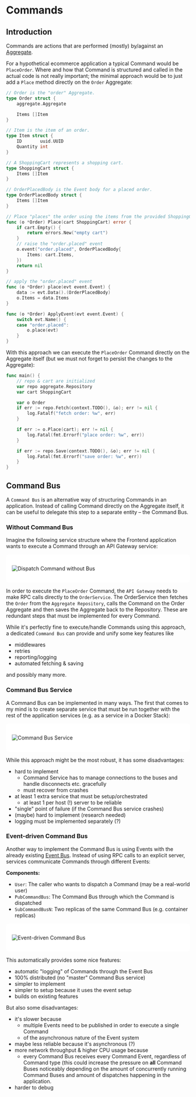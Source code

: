 # Commands

## Introduction

Commands are actions that are performed (mostly) by/against an
[Aggregate](./aggregates.md).

For a hypothetical ecommerce application a typical
Command would be `PlaceOrder`. Where and how that Command is structured and
called in the actual code is not really important; the minimal approach would be
to just add a `Place` method directly on the `Order` Aggregate:

```go
// Order is the "order" Aggregate.
type Order struct {
    aggregate.Aggregate

    Items []Item
}

// Item is the item of an order.
type Item struct {
    ID       uuid.UUID
    Quantity int
}

// A ShoppingCart represents a shopping cart.
type ShoppingCart struct {
    Items []Item
}

// OrderPlacedBody is the Event body for a placed order.
type OrderPlacedBody struct {
    Items []Item
}

// Place "places" the order using the items from the provided ShoppingCart.
func (o *Order) Place(cart ShoppingCart) error {
    if cart.Empty() {
        return errors.New("empty cart")
    }
    // raise the "order.placed" event
    o.event("order.placed", OrderPlacedBody{
        Items: cart.Items,
    })
    return nil
}

// apply the "order.placed" event
func (o *Order) place(evt event.Event) {
    data := evt.Data().(OrderPlacedBody)
    o.Items = data.Items
}

func (o *Order) ApplyEvent(evt event.Event) {
    switch evt.Name() {
    case "order.placed":
        o.place(evt)
    }
}
```

With this approach we can execute the `PlaceOrder` Command directly on the
Aggregate itself (but we must not forget to persist the changes to the
Aggregate):

```go
func main() {
    // repo & cart are initialized
    var repo aggregate.Repository
    var cart ShoppingCart

    var o Order
    if err := repo.Fetch(context.TODO(), &o); err != nil {
        log.Fatalf("fetch order: %w", err)
    }

    if err := o.Place(cart); err != nil {
        log.Fatal(fmt.Errorf("place order: %w", err))
    }

    if err := repo.Save(context.TODO(), &o); err != nil {
        log.Fatal(fmt.Errorf("save order: %w", err))
    }
}
```

## Command Bus

A `Command Bus` is an alternative way of structuring Commands in an application.
Instead of calling Command directly on the Aggregate itself, it can be useful to
delegate this step to a separate entity – the Command Bus.

### Without Command Bus

Imagine the following service structure where the Frontend application wants to
execute a Command through an API Gateway service:

<div style="background: #fff; border-radius: 8px; padding: 1rem;">

![Dispatch Command without Bus](../assets/img/dispatch-command-without-bus.svg)
</div>

In order to execute the `PlaceOrder` Command, the `API Gateway` needs to make
RPC calls directly to the `OrderService`. The OrderService then fetches the
`Order` from the `Aggregate Repository`, calls the Command on the Order
Aggregate and then saves the Aggregate back to the Repository. These are
redundant steps that must be implemented for every Command.

While it's perfectly fine to execute/handle Commands using this approach, a
dedicated `Command Bus` can provide and unify some key features like

- middlewares
- retries
- reporting/logging
- automated fetching & saving

and possibly many more.

### Command Bus Service

A Command Bus can be implemented in many ways. The first that comes to my mind
is to create separate service that must be run together with the rest of the
application services (e.g. as a service in a Docker Stack):

<div style="background: #fff; border-radius: 8px; padding: 1rem;">

![Command Bus Service](../assets/img/command-bus-service.svg)
</div>

While this approach might be the most robust, it has some disadvantages:

- hard to implement
  - Command Service has to manage connections to the buses and handle
    disconnects etc. gracefully
  - must recover from crashes
- at least 1 extra service that must be setup/orchestrated
  - at least 1 per host (!) server to be reliable
- "single" point of failure (if the Command Bus service crashes)
- (maybe) hard to implement (research needed)
- logging must be implemented separately (?)

### Event-driven Command Bus

Another way to implement the Command Bus is using Events with the already
existing [Event Bus](./events.md#event-bus). Instead of using RPC calls to an
explicit server, services communicate Commands through different Events:

**Components:**
- `User`: The caller who wants to dispatch a Command (may be a real-world user)
- `PubCommandBus`: The Command Bus through which the Command is dispatched
- `SubCommandBusN`: Two replicas of the same Command Bus (e.g. container replicas)

<div style="background: #fff; border-radius: 8px; padding: 1rem;">

![Event-driven Command Bus](../assets/img/command-bus.svg)
</div>

This automatically provides some nice features:

- automatic "logging" of Commands through the Event Bus
- 100% distributed (no "master" Command Bus service)
- simpler to implement
- simpler to setup because it uses the event setup
- builds on existing features

But also some disadvantages:

- it's slower because
  - multiple Events need to be published in order to execute a single Command
  - of the asynchronous nature of the Event system
- maybe less reliable because it's asynchronous (?)
- more network throughput & higher CPU usage because
  - every Command Bus receives every Command Event, regardless of Command type
    (this could increase the pressure on **all** Command Buses noticeably
    depending on the amount of concurrently running Command Buses and amount of
    dispatches happening in the application.
- harder to debug
